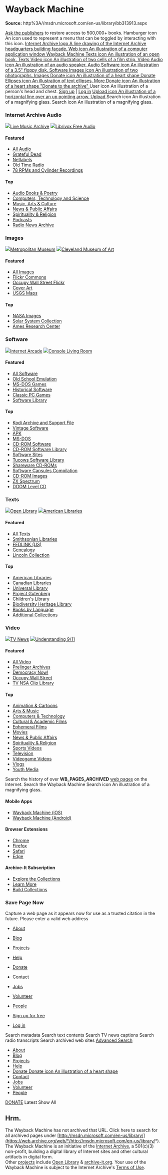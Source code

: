 # Wayback Machine

**Source:** http%3A//msdn.microsoft.com/en-us/library/bb313913.aspx

[Ask the publishers](https://change.org/LetReadersRead) to restore access to 500,000+ books.
Hamburger icon An icon used to represent a menu that can be toggled by interacting with this icon.
[ Internet Archive logo A line drawing of the Internet Archive headquarters building façade. ](https://archive.org/ "Go home")
[ Web icon An illustration of a computer application window Wayback Machine ](https://web.archive.org "Expand web menu") [ Texts icon An illustration of an open book.  Texts ](https://archive.org/details/texts "Expand texts menu") [ Video icon An illustration of two cells of a film strip. Video ](https://archive.org/details/movies "Expand video menu") [ Audio icon An illustration of an audio speaker.  Audio ](https://archive.org/details/audio "Expand audio menu") [ Software icon An illustration of a 3.5" floppy disk. Software ](https://archive.org/details/software "Expand software menu") [ Images icon An illustration of two photographs.  Images ](https://archive.org/details/image "Expand images menu") [ Donate icon An illustration of a heart shape  Donate ](https://archive.org/donate/ "Expand donate menu") [ Ellipses icon An illustration of text ellipses.  More ](https://archive.org/about/ "Expand more menu")
[ Donate icon An illustration of a heart shape "Donate to the archive" ](https://archive.org/donate/?origin=iawww-mbhrt)
User icon An illustration of a person's head and chest.  [Sign up](https://archive.org/account/signup) | [Log in](https://archive.org/account/login)
[ Upload icon An illustration of a horizontal line over an up pointing arrow. Upload ](https://archive.org/create) Search icon An illustration of a magnifying glass.
Search icon An illustration of a magnifying glass.
###  Internet Archive Audio
[![](https://archive.org/services/img/etree)Live Music Archive](https://archive.org/details/etree) [![](https://archive.org/services/img/librivoxaudio)Librivox Free Audio](https://archive.org/details/librivoxaudio)
#### Featured
  * [All Audio](https://archive.org/details/audio)
  * [Grateful Dead](https://archive.org/details/GratefulDead)
  * [Netlabels](https://archive.org/details/netlabels)
  * [Old Time Radio](https://archive.org/details/oldtimeradio)
  * [78 RPMs and Cylinder Recordings](https://archive.org/details/78rpm)


#### Top
  * [Audio Books & Poetry](https://archive.org/details/audio_bookspoetry)
  * [Computers, Technology and Science](https://archive.org/details/audio_tech)
  * [Music, Arts & Culture](https://archive.org/details/audio_music)
  * [News & Public Affairs](https://archive.org/details/audio_news)
  * [Spirituality & Religion](https://archive.org/details/audio_religion)
  * [Podcasts](https://archive.org/details/podcasts)
  * [Radio News Archive](https://archive.org/details/radio)


###  Images
[![](https://archive.org/services/img/metropolitanmuseumofart-gallery)Metropolitan Museum](https://archive.org/details/metropolitanmuseumofart-gallery) [![](https://archive.org/services/img/clevelandart)Cleveland Museum of Art](https://archive.org/details/clevelandart)
#### Featured
  * [All Images](https://archive.org/details/image)
  * [Flickr Commons](https://archive.org/details/flickrcommons)
  * [Occupy Wall Street Flickr](https://archive.org/details/flickr-ows)
  * [Cover Art](https://archive.org/details/coverartarchive)
  * [USGS Maps](https://archive.org/details/maps_usgs)


#### Top
  * [NASA Images](https://archive.org/details/nasa)
  * [Solar System Collection](https://archive.org/details/solarsystemcollection)
  * [Ames Research Center](https://archive.org/details/amesresearchcenterimagelibrary)


###  Software
[![](https://archive.org/services/img/internetarcade)Internet Arcade](https://archive.org/details/internetarcade) [![](https://archive.org/services/img/consolelivingroom)Console Living Room](https://archive.org/details/consolelivingroom)
#### Featured
  * [All Software](https://archive.org/details/software)
  * [Old School Emulation](https://archive.org/details/tosec)
  * [MS-DOS Games](https://archive.org/details/softwarelibrary_msdos_games)
  * [Historical Software](https://archive.org/details/historicalsoftware)
  * [Classic PC Games](https://archive.org/details/classicpcgames)
  * [Software Library](https://archive.org/details/softwarelibrary)


#### Top
  * [Kodi Archive and Support File](https://archive.org/details/kodi_archive)
  * [Vintage Software](https://archive.org/details/vintagesoftware)
  * [APK](https://archive.org/details/apkarchive)
  * [MS-DOS](https://archive.org/details/softwarelibrary_msdos)
  * [CD-ROM Software](https://archive.org/details/cd-roms)
  * [CD-ROM Software Library](https://archive.org/details/cdromsoftware)
  * [Software Sites](https://archive.org/details/softwaresites)
  * [Tucows Software Library](https://archive.org/details/tucows)
  * [Shareware CD-ROMs](https://archive.org/details/cdbbsarchive)
  * [Software Capsules Compilation](https://archive.org/details/softwarecapsules)
  * [CD-ROM Images](https://archive.org/details/cdromimages)
  * [ZX Spectrum](https://archive.org/details/softwarelibrary_zx_spectrum)
  * [DOOM Level CD](https://archive.org/details/doom-cds)


###  Texts
[![](https://archive.org/images/widgetOL.png)Open Library](https://openlibrary.org/) [![](https://archive.org/services/img/americana)American Libraries](https://archive.org/details/americana)
#### Featured
  * [All Texts](https://archive.org/details/texts)
  * [Smithsonian Libraries](https://archive.org/details/smithsonian)
  * [FEDLINK (US)](https://archive.org/details/fedlink)
  * [Genealogy](https://archive.org/details/genealogy)
  * [Lincoln Collection](https://archive.org/details/lincolncollection)


#### Top
  * [American Libraries](https://archive.org/details/americana)
  * [Canadian Libraries](https://archive.org/details/toronto)
  * [Universal Library](https://archive.org/details/universallibrary)
  * [Project Gutenberg](https://archive.org/details/gutenberg)
  * [Children's Library](https://archive.org/details/iacl)
  * [Biodiversity Heritage Library](https://archive.org/details/biodiversity)
  * [Books by Language](https://archive.org/details/booksbylanguage)
  * [Additional Collections](https://archive.org/details/additional_collections)


###  Video
[![](https://archive.org/services/img/tv)TV News](https://archive.org/details/tv) [![](https://archive.org/services/img/911)Understanding 9/11](https://archive.org/details/911)
#### Featured
  * [All Video](https://archive.org/details/movies)
  * [Prelinger Archives](https://archive.org/details/prelinger)
  * [Democracy Now!](https://archive.org/details/democracy_now_vid)
  * [Occupy Wall Street](https://archive.org/details/occupywallstreet)
  * [TV NSA Clip Library](https://archive.org/details/nsa)


#### Top
  * [Animation & Cartoons](https://archive.org/details/animationandcartoons)
  * [Arts & Music](https://archive.org/details/artsandmusicvideos)
  * [Computers & Technology](https://archive.org/details/computersandtechvideos)
  * [Cultural & Academic Films](https://archive.org/details/culturalandacademicfilms)
  * [Ephemeral Films](https://archive.org/details/ephemera)
  * [Movies](https://archive.org/details/moviesandfilms)
  * [News & Public Affairs](https://archive.org/details/newsandpublicaffairs)
  * [Spirituality & Religion](https://archive.org/details/spiritualityandreligion)
  * [Sports Videos](https://archive.org/details/sports)
  * [Television](https://archive.org/details/television)
  * [Videogame Videos](https://archive.org/details/gamevideos)
  * [Vlogs](https://archive.org/details/vlogs)
  * [Youth Media](https://archive.org/details/youth_media)


Search the history of over __WB_PAGES_ARCHIVED__ [web pages](https://blog.archive.org/2016/10/23/defining-web-pages-web-sites-and-web-captures/) on the Internet. 
[ ](https://web.archive.org) Search the Wayback Machine
Search icon An illustration of a magnifying glass.
#### Mobile Apps
  * [Wayback Machine (iOS)](https://apps.apple.com/us/app/wayback-machine/id1201888313)
  * [Wayback Machine (Android)](https://play.google.com/store/apps/details?id=com.archive.waybackmachine&hl=en_US)


#### Browser Extensions
  * [Chrome](https://chrome.google.com/webstore/detail/wayback-machine/fpnmgdkabkmnadcjpehmlllkndpkmiak)
  * [Firefox](https://addons.mozilla.org/en-US/firefox/addon/wayback-machine_new/)
  * [Safari](https://apps.apple.com/us/app/wayback-machine/id1472432422?mt=12)
  * [Edge](https://microsoftedge.microsoft.com/addons/detail/wayback-machine/kjmickeoogghaimmomagaghnogelpcpn?hl=en-US)


#### Archive-It Subscription
  * [Explore the Collections](https://www.archive-it.org/explore)
  * [Learn More](https://www.archive-it.org/blog/learn-more/)
  * [Build Collections](https://www.archive-it.org/contact-us)


### Save Page Now
Capture a web page as it appears now for use as a trusted citation in the future.
Please enter a valid web address
  * [About](https://archive.org/about/)
  * [Blog](https://blog.archive.org)
  * [Projects](https://archive.org/projects/)
  * [Help](https://archive.org/about/faqs.php)
  * [Donate](https://archive.org/donate?origin=iawww-TopNavDonateButton)
  * [Contact](https://archive.org/about/contact)
  * [Jobs](https://archive.org/about/jobs)
  * [Volunteer](https://archive.org/about/volunteer-positions)
  * [People](https://archive.org/about/bios)


  * [ Sign up for free  ](https://archive.org/account/signup)
  * [ Log in  ](https://archive.org/account/login)


Search metadata  Search text contents  Search TV news captions  Search radio transcripts  Search archived web sites  [Advanced Search](https://archive.org/advancedsearch.php)
  * [About](https://archive.org/about/)
  * [Blog](https://blog.archive.org)
  * [Projects](https://archive.org/projects/)
  * [Help](https://archive.org/about/faqs.php)
  * [Donate Donate icon An illustration of a heart shape ](https://archive.org/donate?origin=iawww-TopNavDonateButton)
  * [Contact](https://archive.org/about/contact)
  * [Jobs](https://archive.org/about/jobs)
  * [Volunteer](https://archive.org/about/volunteer-positions)
  * [People](https://archive.org/about/bios)


[DONATE](http://archive.org/donate/?origin=wbwww-CalndrDonateButton)
[](https://web.archive.org/)
Latest Show All
## Hrm.
The Wayback Machine has not archived that URL.
Click here to search for all archived pages under [http://msdn.microsoft.com/en-us/library/](https://web.archive.org/web/*/http://msdn.microsoft.com/en-us/library/*). 
The Wayback Machine is an initiative of the [Internet Archive](https://archive.org/), a 501(c)(3) non-profit, building a digital library of Internet sites and other cultural artifacts in digital form.   
Other [projects](https://archive.org/projects/) include [Open Library](https://openlibrary.org/) & [archive-it.org](https://archive-it.org). 
Your use of the Wayback Machine is subject to the Internet Archive's [Terms of Use](https://archive.org/about/terms.php). 

